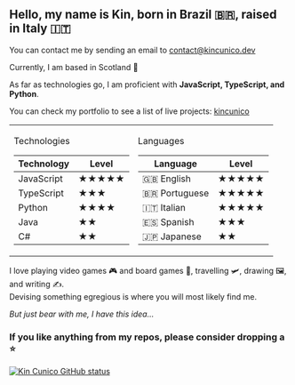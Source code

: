 ## Hello, my name is Kin, born in Brazil 🇧🇷, raised in Italy 🇮🇹
You can contact me by sending an email to contact@kincunico.dev

Currently, I am based in Scotland 🏴󠁧󠁢󠁳󠁣󠁴󠁿 <br>

As far as technologies go, I am proficient with <b>JavaScript, TypeScript, and Python</b>. <br>

You can check my portfolio to see a list of live projects: [kincunico](kincunico.dev)

<table>
  <tr>
    <td>

Technologies

| Technology  | Level |
|------------|-------|
| JavaScript | ★★★★★ |
| TypeScript | ★★★   | 
| Python     | ★★★★  |
| Java       | ★★    |
| C#         | ★★    |

</td>
<td>

Languages

| Language      | Level |
|--------------|-------|
| 🇬🇧 English   | ★★★★★ |
| 🇧🇷 Portuguese | ★★★★★ | 
| 🇮🇹 Italian   | ★★★★★ |
| 🇪🇸 Spanish   | ★★★   |
| 🇯🇵 Japanese  | ★★    |

</td>
  </tr>
</table>


I love playing video games 🎮 and board games 🎲, travelling 🛩️, drawing 🖼️, and writing ✍️. <br>
Devising something egregious is where you will most likely find me.

<i>But just bear with me, I have this idea...</i>


### If you like anything from my repos, please consider dropping a ⭐

<div>
	<a href="https://github.com/kin-cunico/github-readme-stats">
		<img
			src="https://github-readme-stats-sigma-five.vercel.app/api/top-langs/?username=kin-cunico&theme=blue-green&layout=compact"
			alt="Kin Cunico GitHub status"
		/>
	</a>
</div>
